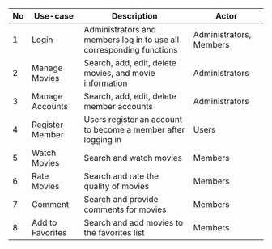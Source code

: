 | **No** | **Use-case** | **Description** | **Actor** |
|-------|---------------|-----------------|-----------|
| 1     | Login         | Administrators and members log in to use all corresponding functions | Administrators, Members |
| 2     | Manage Movies | Search, add, edit, delete movies, and movie information | Administrators |
| 3     | Manage Accounts | Search, add, edit, delete member accounts | Administrators |
| 4     | Register Member | Users register an account to become a member after logging in | Users |
| 5     | Watch Movies  | Search and watch movies | Members |
| 6     | Rate Movies   | Search and rate the quality of movies | Members |
| 7     | Comment       | Search and provide comments for movies | Members |
| 8     | Add to Favorites | Search and add movies to the favorites list | Members |
